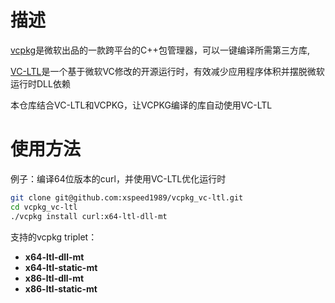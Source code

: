 # 描述

[vcpkg](https://github.com/microsoft/vcpkg)是微软出品的一款跨平台的C++包管理器，可以一键编译所需第三方库,

[VC-LTL](https://github.com/Chuyu-Team/VC-LTL5)是一个基于微软VC修改的开源运行时，有效减少应用程序体积并摆脱微软运行时DLL依赖

本仓库结合VC-LTL和VCPKG，让VCPKG编译的库自动使用VC-LTL

# 使用方法

例子：编译64位版本的curl，并使用VC-LTL优化运行时

```bash
git clone git@github.com:xspeed1989/vcpkg_vc-ltl.git
cd vcpkg_vc-ltl
./vcpkg install curl:x64-ltl-dll-mt
```

支持的vcpkg triplet：

* **x64-ltl-dll-mt**
* **x64-ltl-static-mt**
* **x86-ltl-dll-mt**
* **x86-ltl-static-mt**
